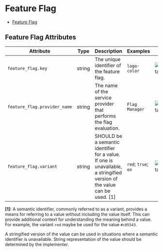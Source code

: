 <!--- Hugo front matter used to generate the website version of this page:
--->

<!-- NOTE: THIS FILE IS AUTOGENERATED. DO NOT EDIT BY HAND. -->
<!-- see templates/registry/markdown/attribute_namespace.md.j2 -->

# Feature Flag

- [Feature Flag](#feature_flag)

## Feature Flag Attributes

| Attribute                    | Type   | Description                                                                                                             | Examples            | Stability                                                        |
| ---------------------------- | ------ | ----------------------------------------------------------------------------------------------------------------------- | ------------------- | ---------------------------------------------------------------- |
| `feature_flag.key`           | string | The unique identifier of the feature flag.                                                                              | `logo-color`        | ![Experimental](https://img.shields.io/badge/-experimental-blue) |
| `feature_flag.provider_name` | string | The name of the service provider that performs the flag evaluation.                                                     | `Flag Manager`      | ![Experimental](https://img.shields.io/badge/-experimental-blue) |
| `feature_flag.variant`       | string | SHOULD be a semantic identifier for a value. If one is unavailable, a stringified version of the value can be used. [1] | `red`; `true`; `on` | ![Experimental](https://img.shields.io/badge/-experimental-blue) |

**[1]:** A semantic identifier, commonly referred to as a variant, provides a means
for referring to a value without including the value itself. This can
provide additional context for understanding the meaning behind a value.
For example, the variant `red` maybe be used for the value `#c05543`.

A stringified version of the value can be used in situations where a
semantic identifier is unavailable. String representation of the value
should be determined by the implementer.
